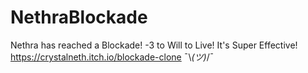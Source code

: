 # NethraBlockade

Nethra has reached a Blockade! -3 to Will to Live! It's Super Effective!
https://crystalneth.itch.io/blockade-clone ¯\\_(ツ)_/¯
